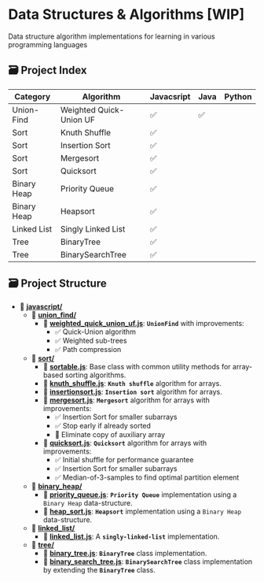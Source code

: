 # Data Structures & Algorithms [WIP]
Data structure algorithm implementations for learning in various programming languages

## 🗃 Project Index

| Category    | Algorithm               | Javacsript | Java | Python |
|-------------|-------------------------|------------|------|--------|
| Union-Find  | Weighted Quick-Union UF | ✅          | ✅    |        |
| Sort        | Knuth Shuffle           | ✅          |      |        |
| Sort        | Insertion Sort          | ✅          |      |        |
| Sort        | Mergesort               | ✅          |      |        |
| Sort        | Quicksort               | ✅          |      |        |
| Binary Heap | Priority Queue          | ✅          |      |        |
| Binary Heap | Heapsort                | ✅          |      |        |
| Linked List | Singly Linked List      | ✅          |      |        |
| Tree        | BinaryTree              | ✅          |      |        |
| Tree        | BinarySearchTree        | ✅          |      |        |


## 🗃 Project Structure
- 📂 [**javascript/**](/javascript)
  - 📂 [**union_find/**](/javascript/union_find)
    - 📄 [**weighted_quick_union_uf.js**](/javascript/union_find/weighted_quick_union_uf.js): **`UnionFind`** with improvements:
	  - ✅ Quick-Union algorithm
	  - ✅ Weighted sub-trees
	  - ✅ Path compression
  - 📂 [**sort/**](/javascript/sort)
    - 📄 [**sortable.js**](/javascript/sort/sortable.js): Base class with common utility methods for array-based sorting algorithms.
	- 📄 [**knuth_shuffle.js**](/javascript/sort/knuth_shuffle.js): **`Knuth shuffle`** algorithm for arrays.
	- 📄 [**insertionsort.js**](/javascript/sort/insertionsort.js): **`Insertion sort`** algorithm for arrays.
	- 📄 [**mergesort.js**](/javascript/sort/mergesort.js): **`Mergesort`** algorithm for arrays with improvements:
	  - ✅ Insertion Sort for smaller subarrays
	  - ✅ Stop early if already sorted
	  - 🔲 Eliminate copy of auxiliary array
	- 📄 [**quicksort.js**](/javascript/sort/quicksort.js): **`Quicksort`** algorithm for arrays with improvements:
	  - ✅ Initial shuffle for performance guarantee
	  - ✅ Insertion Sort for smaller subarrays
	  - ✅ Median-of-3-samples to find optimal partition element
  - 📂 [**binary_heap/**](/javascript/binary_heap)
	- 📄 [**priority_queue.js**](/javascript/binary_heap/priority_queue.js): **`Priority Queue`** implementation using a `Binary Heap` data-structure.
	- 📄 [**heap_sort.js**](/javascript/binary_heap/heap_sort.js): **`Heapsort`** implementation using a `Binary Heap` data-structure.
  - 📂 [**linked_list/**](/javascript/linked_list)
    - 📄 [**linked_list.js**](/javascript/tree/linked_list.js): A **`singly-linked-list`** implementation.
  - 📂 [**tree/**](/javascript/tree)
    - 📄 [**binary_tree.js**](/javascript/tree/binary_tree.js): **`BinaryTree`** class implementation.
    - 📄 [**binary_search_tree.js**](/javascript/tree/binary_search_tree.js): **`BinarySearchTree`** class implementation by extending the **`BinaryTree`** class.


